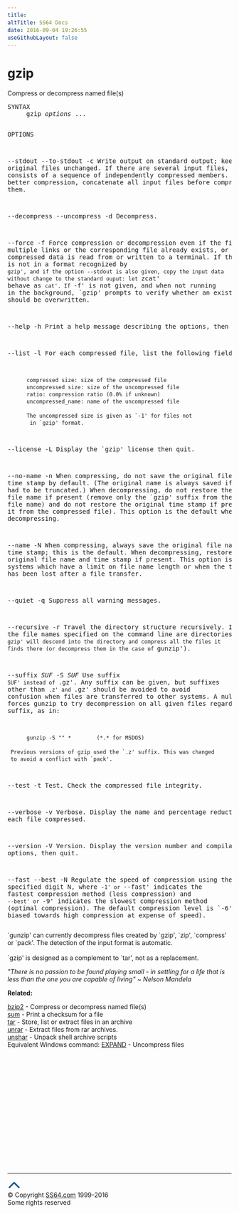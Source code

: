 ```yaml
---
title:
altTitle: SS64 Docs
date: 2016-09-04 19:26:55
useGithubLayout: false
---
```

<!-- #EndLibraryItem --><h1>gzip</h1> 
<p>Compress or decompress named file(s)</p>
<pre>SYNTAX
     gzip <i>options</i> ...

OPTIONS

--stdout
--to-stdout
-c
     Write output on standard output; keep original files unchanged. 
     If there are several input files, the output consists of a
     sequence of independently compressed members. To obtain better
     compression, concatenate all input files before compressing them.

--decompress
--uncompress
-d
     Decompress.

--force
-f
     Force compression or decompression even if the file has multiple
     links or the corresponding file already exists, or if the
     compressed data is read from or written to a terminal. If the
     input data is not in a format recognized by `gzip', and if the
     option --stdout is also given, copy the input data without change
     to the standard ouput: let `zcat' behave as `cat'. If `-f' is not
     given, and when not running in the background, `gzip' prompts to
     verify whether an existing file should be overwritten.

--help
-h
     Print a help message describing the options, then quit.

--list
-l
     For each compressed file, list the following fields:

          compressed size: size of the compressed file
          uncompressed size: size of the uncompressed file
          ratio: compression ratio (0.0% if unknown)
          uncompressed_name: name of the uncompressed file

          The uncompressed size is given as `-1' for files not
           in `gzip' format.

--license
-L
     Display the `gzip' license then quit.

--no-name
-n
     When compressing, do not save the original file name and time
     stamp by default. (The original name is always saved if the name
     had to be truncated.) When decompressing, do not restore the
     original file name if present (remove only the `gzip' suffix from
     the compressed file name) and do not restore the original time
     stamp if present (copy it from the compressed file). This option
     is the default when decompressing.

--name
-N
     When compressing, always save the original file name and time
     stamp; this is the default. When decompressing, restore the
     original file name and time stamp if present. This option is
     useful on systems which have a limit on file name length or when
     the time stamp has been lost after a file transfer.

--quiet
-q
     Suppress all warning messages.

--recursive
-r
     Travel the directory structure recursively. If any of the file
     names specified on the command line are directories, `gzip' will
     descend into the directory and compress all the files it finds
     there (or decompress them in the case of `gunzip').

--suffix <i>SUF</i>
-S <i>SUF</i>
     Use suffix `SUF' instead of `.gz'. Any suffix can be given, but
     suffixes other than `.z' and `.gz' should be avoided to avoid
     confusion when files are transferred to other systems.  A null
     suffix forces gunzip to try decompression on all given files
     regardless of suffix, as in:

          gunzip -S "" *        (*.* for MSDOS)

     Previous versions of gzip used the `.z' suffix. This was changed
     to avoid a conflict with `pack'.

--test
-t
     Test. Check the compressed file integrity.

--verbose
-v
     Verbose. Display the name and percentage reduction for each file
     compressed.

--version
-V
     Version. Display the version number and compilation options, then
     quit.

--fast
--best
-N
     Regulate the speed of compression using the specified digit N,
     where `-1' or `--fast' indicates the fastest compression method
     (less compression) and `--best' or `-9' indicates the slowest
     compression method (optimal compression).  The default
     compression level is `-6' (that is, biased towards high
     compression at expense of speed).</pre>
<p>`gunzip' can currently decompress files created by `gzip', `zip', 
  `compress' or `pack'. The detection of the input format is automatic. <br>
  <br>
  `gzip' is designed as a complement to `tar', not as a replacement. </p>
<p class="quote"><i>"There is no passion to be found playing small - in settling for a life that is less than the one you are capable of living" ~ Nelson Mandela</i></p>
<p><b>Related:</b></p>
<p><a href="bzip2.html">bzip2</a> - Compress or decompress named file(s)<br>
<a href="sum.html">sum</a> - Print a checksum for a file <br>
<a href="tar.html">tar</a> - Store, list or extract files in an archive<br>
<a href="unrar.html">unrar</a> - Extract files from rar archives.<br>
<a href="unshar.html">unshar</a> - Unpack shell archive scripts <br>
Equivalent Windows command: 
<a href="../nt/expand.html">EXPAND</a> - Uncompress files</p><!-- #BeginLibraryItem "/Library/foot_bash.lbi" --><p>
<!-- bash300 -->
<ins class="adsbygoogle" style="display:inline-block;width:300px;height:250px" data-ad-client="ca-pub-6140977852749469" data-ad-slot="4615356305"></ins>
<script>
(adsbygoogle = window.adsbygoogle || []).push({});
</script></p>
<hr>
<div id="bl" class="footer"><a href="gzip.html#"><img src="../images/top.png" width="30" height="22" alt="Back to the Top"></a></div>
<div id="br" class="footer, tagline">© Copyright <a href="http://ss64.com/">SS64.com</a> 1999-2016<br>
Some rights reserved</div><!-- #EndLibraryItem -->

